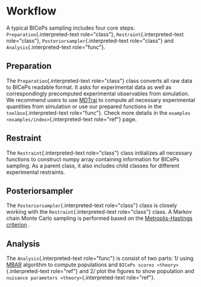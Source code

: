 Workflow
========

A typical BICePs sampling includes four core steps:
`Preparation`{.interpreted-text role="class"},
`Restraint`{.interpreted-text role="class"},
`Posteriorsampler`{.interpreted-text role="class"} and
`Analysis`{.interpreted-text role="func"}.

Preparation
-----------

The `Preparation`{.interpreted-text role="class"} class converts all raw
data to BICePs readable format. It asks for experimental data as well as
correspondingly precomputed experimental observables from simulation. We
recommend users to use [MDTraj](http://mdtraj.org) to compute all
necessary experimental quantities from simulation or use our prepared
functions in the `toolbox`{.interpreted-text role="func"}. Check more
details in the `examples <examples/index>`{.interpreted-text role="ref"}
page.

Restraint
---------

The `Restraint`{.interpreted-text role="class"} class initializes all
necessary functions to construct numpy array containing information for
BICePs sampling. As a parent class, it also includes child classes for
different experimental restraints.

Posteriorsampler
----------------

The `Posteriorsampler`{.interpreted-text role="class"} class is closely
working with the `Restraint`{.interpreted-text role="class"} class. A
Markov chain Monte Carlo sampling is performed based on the
[Metroplis-Hastings
criterion](https://en.wikipedia.org/wiki/Metropolis–Hastings_algorithm)
.

Analysis
--------

The `Analysis`{.interpreted-text role="func"} is consist of two parts:
1/ using [MBAR](https://pymbar.readthedocs.io/en/master/index.html)
algorithm to compute populations and
`BICePs scores <theory>`{.interpreted-text role="ref"} and 2/ plot the
figures to show population and
`nuisance parameters <theory>`{.interpreted-text role="ref"}.
